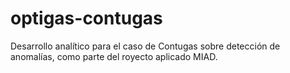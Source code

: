 # optigas-contugas
Desarrollo  analítico para el caso de Contugas sobre detección de anomalías, como parte del royecto aplicado MIAD.
